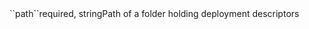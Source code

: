 <tr><td>``path``</td><td>required, string<td>Path of a folder holding deployment descriptors</td><td></td><td></td></tr>
